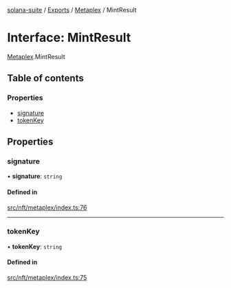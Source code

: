 [solana-suite](../README.md) / [Exports](../modules.md) / [Metaplex](../modules/Metaplex.md) / MintResult

# Interface: MintResult

[Metaplex](../modules/Metaplex.md).MintResult

## Table of contents

### Properties

- [signature](Metaplex.MintResult.md#signature)
- [tokenKey](Metaplex.MintResult.md#tokenkey)

## Properties

### signature

• **signature**: `string`

#### Defined in

[src/nft/metaplex/index.ts:76](https://github.com/fukaoi/solana-suite/blob/164259d/src/nft/metaplex/index.ts#L76)

___

### tokenKey

• **tokenKey**: `string`

#### Defined in

[src/nft/metaplex/index.ts:75](https://github.com/fukaoi/solana-suite/blob/164259d/src/nft/metaplex/index.ts#L75)
